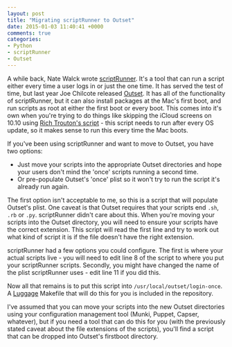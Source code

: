 ```yaml
---
layout: post
title: "Migrating scriptRunner to Outset"
date: 2015-01-03 11:40:41 +0000
comments: true
categories: 
- Python
- scriptRunner
- Outset
---
```

A while back, Nate Walck wrote [scriptRunner](https://github.com/natewalck/Scripts/blob/master/scriptRunner.py). It's a tool that can run a script either every time a user logs in or just the one time. It has served the test of time, but last year Joe Chilcote released [Outset](https://github.com/chilcote/outset). It has all of the functionality of scriptRunner, but it can also install packages at the Mac's first boot, and run scripts as root at either the first boot or every boot. This comes into it's own when you're trying to do things like skipping the iCloud screens on 10.10 using [Rich Trouton's script](https://derflounder.wordpress.com/2014/10/16/disabling-the-icloud-and-diagnostics-pop-up-windows-in-yosemite/) - this script needs to run after every OS update, so it makes sense to run this every time the Mac boots.

If you've been using scriptRunner and want to move to Outset, you have two options:

* Just move your scripts into the appropriate Outset directories and hope your users don't mind the 'once' scripts running a second time.
* Or pre-populate Outset's 'once' plist so it won't try to run the script it's already run again.

The first option isn't acceptable to me, so this is a script that will populate Outset's plist. One caveat is that Outset requires that your scripts end ``.sh``, ``.rb`` or ``.py``. scriptRunner didn't care about this. When you're moving your scripts into the Outset directory, you will need to ensure your scripts have the correct extension. This script will read the first line and try to work out what kind of script it is if the file doesn't have the right extension.

scriptRunner had a few options you could configure. The first is where your actual scripts live - you will need to edit line 8 of the script to where you put your scriptRunner scripts. Secondly, you might have changed the name of the plist scriptRunner uses - edit line 11 if you did this.

Now all that remains is to put this script into ``/usr/local/outset/login-once``. A [Luggage](https://github.com/unixorn/luggage) Makefile that will do this for you is included in the repository.

I've assumed that you can move your scripts into the new Outset directories using your configuration management tool (Munki, Puppet, Capser, whatever), but if you need a tool that can do this for you (with the previously stated caveat about the file extensions of the scripts), you'll find a script that can be dropped into Outset's firstboot directory.